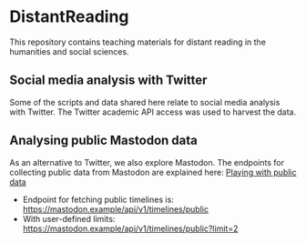 # DistantReading

This repository contains teaching materials for distant reading in the humanities and social sciences.

## Social media analysis with Twitter

Some of the scripts and data shared here relate to social media analysis with Twitter. The Twitter academic API access was used to harvest the data. 

## Analysing public Mastodon data

As an alternative to Twitter, we also explore Mastodon. The endpoints for collecting public data from Mastodon are explained here: [Playing with public data](https://docs.joinmastodon.org/client/public/)

- Endpoint for fetching public timelines is: https://mastodon.example/api/v1/timelines/public
- With user-defined limits: https://mastodon.example/api/v1/timelines/public?limit=2
